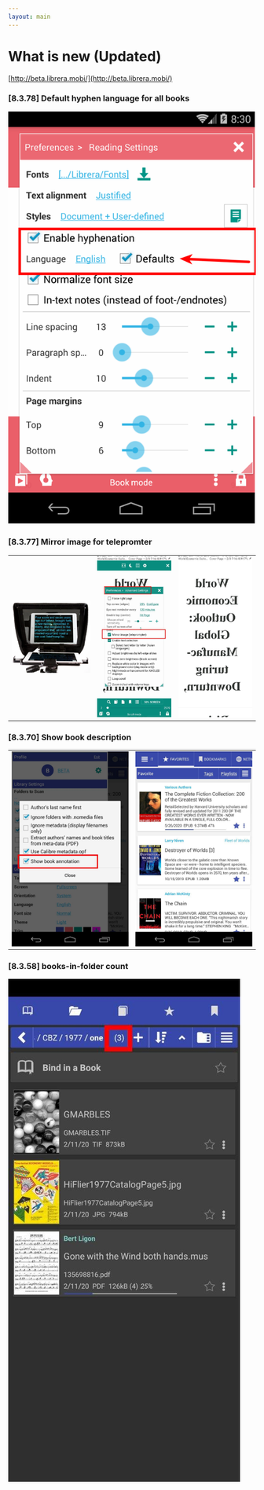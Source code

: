 ```yaml
---
layout: main
---
```


# What is new (Updated)
[http://beta.librera.mobi/](http://beta.librera.mobi/)

### [8.3.78] Default hyphen language for all books
<img class="i" src="8.3.78.png" />

### [8.3.77] Mirror image for telepromter

||||
|-|-|-|
|![](8.3.77c.jpg)|![](8.3.77a.jpg)|![](8.3.77b.jpg)|

### [8.3.70] Show book description

|||
|-|-|
|![](8.3.70a.jpg)|![](8.3.70b.jpg)|


### [8.3.58] books-in-folder count
<img class="i" src="8.3.58.jpg" />